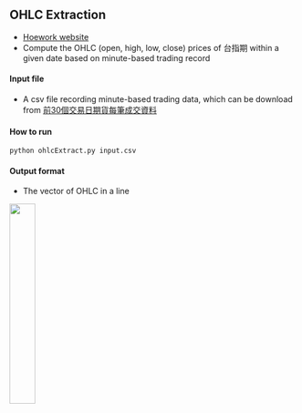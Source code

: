 ## OHLC Extraction
- [Hoework website](http://mirlab.org/jang/courses/fintech/homework/2019/ohlc/?count=1&dueDate=20190929%2023:59:59)
- Compute the OHLC (open, high, low, close) prices of 台指期 within a given date based on minute-based trading record
#### Input file
- A csv file recording minute-based trading data, which can be download from [前30個交易日期貨每筆成交資料](https://https://www.taifex.com.tw/cht/3/dlFutPrevious30DaysSalesData)
#### How to run
``python ohlcExtract.py input.csv``
#### Output format
- The vector of OHLC in a line
<img src="https://i.imgur.com/lvvp29l.jpg" width=30%>
